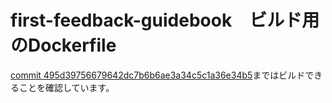 # first-feedback-guidebook　ビルド用のDockerfile

[commit 495d39756679642dc7b6b6ae3a34c5c1a36e34b5](https://github.com/oss-gate/first-feedback-guidebook/commit/495d39756679642dc7b6b6ae3a34c5c1a36e34b5)まではビルドできることを確認しています。